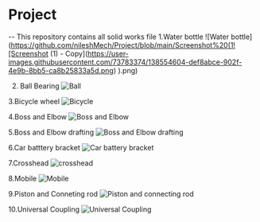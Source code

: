 # Project

-- This repository contains all solid works file
1.Water bottle
![Water bottle](https://github.com/nileshMech/Project/blob/main/Screenshot%20(1![Screenshot (1) - Copy](https://user-images.githubusercontent.com/73783374/138554604-def8abce-902f-4e9b-8bb5-ca8b25833a5d.png)
).png)


2. Ball Bearing
![Ball](https://github.com/nileshMech/Project/blob/main/Screenshot%20(2).png)

3.Bicycle wheel 
![Bicycle](https://github.com/nileshMech/Project/blob/main/Screenshot%20(3).png)

4.Boss and Elbow
![Boss and Elbow](https://github.com/nileshMech/Project/blob/main/Screenshot%20(4).png)

5.Boss and Elbow drafting
![Boss and Elbow drafting](https://github.com/nileshMech/Project/blob/main/Screenshot%20(5).png)

6.Car batttery bracket
![Car battery bracket](https://github.com/nileshMech/Project/blob/main/Screenshot%20(6).png)

7.Crosshead
![crosshead](https://github.com/nileshMech/Project/blob/main/Screenshot%20(7).png)

8.Mobile
![Mobile](https://github.com/nileshMech/Project/blob/main/Screenshot%20(8).png)

9.Piston and Conneting rod
![Piston and connecting rod](https://github.com/nileshMech/Project/blob/main/Screenshot%20(9).png)


10.Universal Coupling
![Universal Coupling](https://github.com/nileshMech/Project/blob/main/Screenshot%20(10).png)

